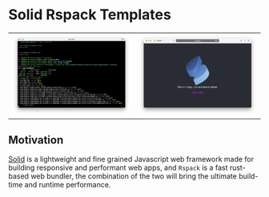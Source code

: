 # Solid Rspack Templates

<table>
    <tbody>
        <tr>
            <td>
                <img src="./media/dev-server.png">
            </td>
            <td>
                <img src="./media/browser.png">
            </td>
        </tr>
    </tbody>
</table>

## Motivation

[Solid](https://www.solidjs.com/) is a lightweight and fine grained Javascript web framework made for building responsive and performant web apps, and `Rspack` is a fast rust-based web bundler, the combination of the two will bring the ultimate build-time and runtime performance.

